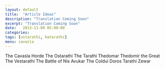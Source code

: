 ```yaml
---
layout: default
title:  "Article Ideas"
description: "Translation Coming Soon"
excerpt: "Translation Coming Soon"
date:   2013-11-09 05:00:00
categories: 
tags: [ostarathi, hatarathi]
menu: cavasla
---
```


The Cavasla Horde
The Ostarathi
The Tarathi
Thedomar
Thedomir the Great
The Vestarathi
The Battle of Nis
Avukar
The Coldui
Doros Tarathi
Zewar